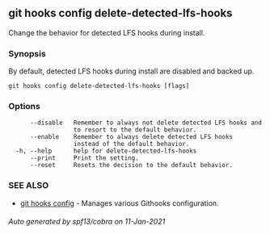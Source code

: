 ## git hooks config delete-detected-lfs-hooks

Change the behavior for detected LFS hooks during install.

### Synopsis

By default, detected LFS hooks during install are
disabled and backed up.

```
git hooks config delete-detected-lfs-hooks [flags]
```

### Options

```
      --disable   Remember to always not delete detected LFS hooks and
                  to resort to the default behavior.
      --enable    Remember to always delete detected LFS hooks
                  instead of the default behavior.
  -h, --help      help for delete-detected-lfs-hooks
      --print     Print the setting.
      --reset     Resets the decision to the default behavior.
```

### SEE ALSO

* [git hooks config](git_hooks_config.md)	 - Manages various Githooks configuration.

###### Auto generated by spf13/cobra on 11-Jan-2021
